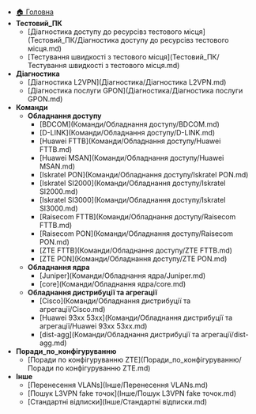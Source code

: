 * [🏠 Головна](/README.md)
* **Тестовий_ПК**
  * [Діагностика доступу до ресурсівз тестового місця](Тестовий_ПК/Діагностика доступу до ресурсівз тестового місця.md)
  * [Тестування швидкості з тестового місця](Тестовий_ПК/Тестування швидкості з тестового місця.md)
* **Діагностика**
  * [Діагностика L2VPN](Діагностика/Діагностика L2VPN.md)
  * [Діагностика послуги GPON](Діагностика/Діагностика послуги GPON.md)
* **Команди**
  * **Обладнання доступу**
    * [BDCOM](Команди/Обладнання доступу/BDCOM.md)
    * [D-LINK](Команди/Обладнання доступу/D-LINK.md)
    * [Huawei FTTB](Команди/Обладнання доступу/Huawei FTTB.md)
    * [Huawei MSAN](Команди/Обладнання доступу/Huawei MSAN.md)
    * [Iskratel PON](Команди/Обладнання доступу/Iskratel PON.md)
    * [Iskratel SI2000](Команди/Обладнання доступу/Iskratel SI2000.md)
    * [Iskratel SI3000](Команди/Обладнання доступу/Iskratel SI3000.md)
    * [Raisecom FTTB](Команди/Обладнання доступу/Raisecom FTTB.md)
    * [Raisecom PON](Команди/Обладнання доступу/Raisecom PON.md)
    * [ZTE FTTB](Команди/Обладнання доступу/ZTE FTTB.md)
    * [ZTE PON](Команди/Обладнання доступу/ZTE PON.md)
  * **Обладнання ядра**
    * [Juniper](Команди/Обладнання ядра/Juniper.md)
    * [core](Команди/Обладнання ядра/core.md)
  * **Обладнання дистрибуції та агрегації**
    * [Cisco](Команди/Обладнання дистрибуції та агрегації/Cisco.md)
    * [Huawei 93xx 53xx](Команди/Обладнання дистрибуції та агрегації/Huawei 93xx 53xx.md)
    * [dist-agg](Команди/Обладнання дистрибуції та агрегації/dist-agg.md)
* **Поради_по_конфігуруванню**
  * [Поради по конфігуруванню ZTE](Поради_по_конфігуруванню/Поради по конфігуруванню ZTE.md)
* **Інше**
  * [Перенесення VLANs](Інше/Перенесення VLANs.md)
  * [Пошук L3VPN fake точок](Інше/Пошук L3VPN fake точок.md)
  * [Стандартні відписки](Інше/Стандартні відписки.md)

